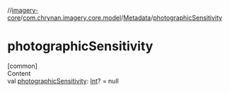 //[imagery-core](../../../index.md)/[com.chrynan.imagery.core.model](../index.md)/[Metadata](index.md)/[photographicSensitivity](photographic-sensitivity.md)



# photographicSensitivity  
[common]  
Content  
val [photographicSensitivity](photographic-sensitivity.md): [Int](https://kotlinlang.org/api/latest/jvm/stdlib/kotlin/-int/index.html)? = null  



